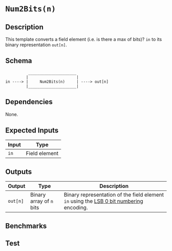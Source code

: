 # `Num2Bits(n)`

## Description

This template converts a field element (i.e. is there a max of bits)? `in` to its binary representation `out[n]`.

## Schema

```
          _____________________     
         |                     |
in ----> |     Num2Bits(n)     | ----> out[n]
         |_____________________|     
```

## Dependencies

None.


## Expected Inputs

| Input           | Type           |
| -------------   | -------------  | 
| `in`            | Field element  |

## Outputs

| Output           | Type                     | Description     |
| -------------    | -------------            | ----------      | 
| `out[n]`         | Binary array of `n` bits | Binary representation of the field element `in` using the [LSB 0 bit numbering](https://en.wikipedia.org/wiki/Bit_numbering#LSB_0_bit_numbering) encoding. |

## Benchmarks 

## Test